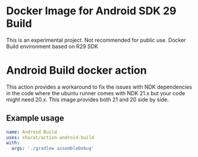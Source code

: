 # Docker Image for Android SDK 29 Build

This is an experimental project. Not recommended for public use. Docker Build environment based on R29 SDK

# Android Build docker action

This action provides a workaround to fix the issues with NDK dependencies in the code where the ubuntu runner comes with NDK 21.x but your code might need 20.x.
This image provides both 21 and 20 side by side.

## Example usage
```yaml
name: Android Build
uses: sharat/action-android-build
with:
  args: './gradlew assembleDebug'
```